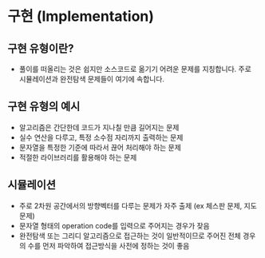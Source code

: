 # 구현 (Implementation)
## 구현 유형이란?
- 풀이를 떠올리는 것은 쉽지만 소스코드로 옮기기 어려운 문제를 지칭합니다. 주로 시뮬레이션과 완전탐색 문제들이 여기에 속합니다.
## 구현 유형의 예시
- 알고리즘은 간단한데 코드가 지나칠 만큼 길어지는 문제
- 실수 연산을 다루고, 특정 소수점 자리까지 출력하는 문제
- 문자열을 특정한 기준에 따라서 끊어 처리해야 하는 문제
- 적절한 라이브러리를 활용해야 하는 문제
## 시뮬레이션
- 주로 2차원 공간에서의 방향벡터를 다루는 문제가 자주 출제 (ex 체스판 문제, 지도 문제)
- 문자열 형태의 operation code를 입력으로 주어지는 경우가 잦음
- 완전탐색 또는 그리디 알고리즘으로 접근하는 것이 일반적이므로 주어진 전체 경우의 수를 먼저 파악하여 접근방식을 사전에 정하는 것이 좋음
